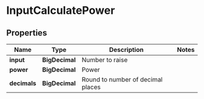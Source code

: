 

# InputCalculatePower

## Properties

Name | Type | Description | Notes
------------ | ------------- | ------------- | -------------
**input** | **BigDecimal** | Number to raise | 
**power** | **BigDecimal** | Power | 
**decimals** | **BigDecimal** | Round to number of decimal places | 



